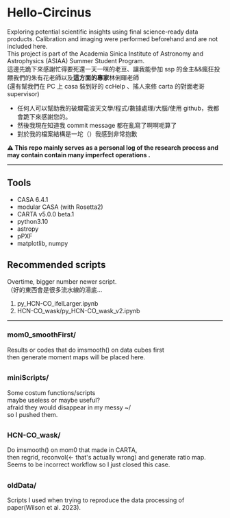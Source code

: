 # Hello-Circinus
Exploring potential scientific insights using final science-ready data products. Calibration and imaging were performed beforehand and are not included here.  
This project is part of the Academia Sinica Institute of Astronomy and Astrophysics (ASIAA) Summer Student Program.  
這邊先跪下來感謝忙得要死還一天一咪的老豆、讓我能參加 ssp 的金主&&瘋狂投餵我們的朱有花老師以及**這方面的專家**林俐暉老師  
(還有幫我們在 PC 上 casa 裝到好的 ccHelp 、搖人來修 carta 的對面老哥 supervisor)
>
- 任何人可以幫助我的破爛電波天文學/程式/數據處理/大腦/使用 github，我都會跪下來感謝您的。  
- 然後我現在知道我 commit message 都在亂寫了啊啊呃算了  
- 對於我的檔案結構是一坨（）我感到非常抱歉
>
**⚠️ This repo mainly serves as a personal log of the research process and may contain contain many imperfect operations .**  
>
---
## Tools
- CASA 6.4.1
- modular CASA (with Rosetta2)
- CARTA v5.0.0 beta.1
- python3.10
- astropy
- pPXF
- matplotlib, numpy
## Recommended scripts
Overtime, bigger number newer script.  
（好的東西會是很多流水線的湯底...  
1. py_HCN-CO_ifelLarger.ipynb
2. HCN-CO_wask/py_HCN-CO_wask_v2.ipynb

---
### mom0_smoothFirst/
Results or codes that do imsmooth() on data cubes first  
then generate moment maps will be placed here.
##
### miniScripts/
Some costum functions/scripts  
maybe useless or maybe useful?  
afraid they would disappear in my messy ~/  
so I pushed them.
##
### HCN-CO_wask/
Do imsmooth() on mom0 that made in CARTA,  
then regrid, reconvol(<- that's actually wrong) and generate ratio map.  
Seems to be incorrect workflow so I just closed this case.
##
### oldData/
Scripts I used when trying to reproduce the data processing of paper(Wilson et al. 2023).
